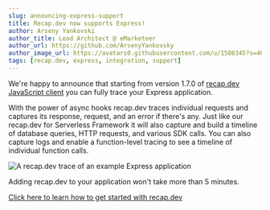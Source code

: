 ```yaml
---
slug: announcing-express-support
title: Recap.dev now supports Express!
author: Arseny Yankovski
author_title: Lead Architect @ eMarketeer
author_url: https://github.com/ArsenyYankovsky
author_image_url: https://avatars0.githubusercontent.com/u/1508345?s=460&u=3f36532a8ad64bd1d110c00a4eb438600d60cb92&v=4
tags: [recap.dev, express, integration, support]
---
```


We're happy to announce that starting from version 1.7.0 of [recap.dev JavaScript client](https://www.npmjs.com/package/@recap.dev/client) you can fully trace your Express application. 

With the power of async hooks recap.dev traces individual requests and captures its response, request, and an error if there's any. 
Just like our recap.dev for Serverless Framework it will also capture and build a timeline of database queries, HTTP requests, and various SDK calls.
You can also capture logs and enable a function-level tracing to see a timeline of individual function calls.

![A recap.dev trace of an example Express application](/img/blog/2020-10-27-announcing-express-support/express-trace.png "A recap.dev trace of an example Express application")


Adding recap.dev to your application won't take more than 5 minutes. 

[Click here to learn how to get started with recap.dev](/docs)
